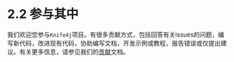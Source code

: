 # 2.2 参与其中

我们欢迎您参与`Knife4j`项目。有很多贡献方式，包括回答有关issues的问题，编写新代码，改进现有代码，协助编写文档，开发示例或教程，报告错误或仅提出建议。有关更多信息，请参见我们的[贡献](https://gitee.com/xiaoym/knife4j/issues/IZUCU)文档。